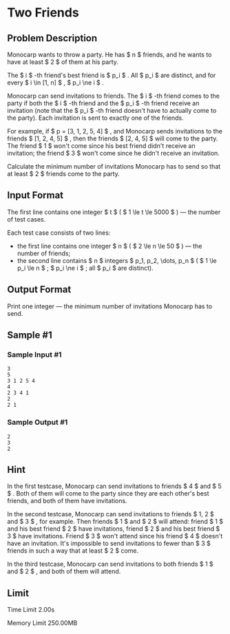 # Two Friends

## Problem Description

Monocarp wants to throw a party. He has $ n $ friends, and he wants to have at least $ 2 $ of them at his party.

The $ i $ -th friend's best friend is $ p_i $ . All $ p_i $ are distinct, and for every $ i \in [1, n] $ , $ p_i \ne i $ .

Monocarp can send invitations to friends. The $ i $ -th friend comes to the party if both the $ i $ -th friend and the $ p_i $ -th friend receive an invitation (note that the $ p_i $ -th friend doesn't have to actually come to the party). Each invitation is sent to exactly one of the friends.

For example, if $ p = [3, 1, 2, 5, 4] $ , and Monocarp sends invitations to the friends $ [1, 2, 4, 5] $ , then the friends $ [2, 4, 5] $ will come to the party. The friend $ 1 $ won't come since his best friend didn't receive an invitation; the friend $ 3 $ won't come since he didn't receive an invitation.

Calculate the minimum number of invitations Monocarp has to send so that at least $ 2 $  friends come to the party.

## Input Format

The first line contains one integer $ t $ ( $ 1 \le t \le 5000 $ ) — the number of test cases.

Each test case consists of two lines:

- the first line contains one integer $ n $ ( $ 2 \le n \le 50 $ ) — the number of friends;
- the second line contains $ n $ integers $ p_1, p_2, \dots, p_n $ ( $ 1 \le p_i \le n $ ; $ p_i \ne i $ ; all $ p_i $ are distinct).

## Output Format

Print one integer — the minimum number of invitations Monocarp has to send.

## Sample #1

### Sample Input #1

```
3
5
3 1 2 5 4
4
2 3 4 1
2
2 1
```

### Sample Output #1

```
2
3
2
```

## Hint

In the first testcase, Monocarp can send invitations to friends $ 4 $ and $ 5 $ . Both of them will come to the party since they are each other's best friends, and both of them have invitations.

In the second testcase, Monocarp can send invitations to friends $ 1, 2 $ and $ 3 $ , for example. Then friends $ 1 $ and $ 2 $ will attend: friend $ 1 $ and his best friend $ 2 $ have invitations, friend $ 2 $ and his best friend $ 3 $ have invitations. Friend $ 3 $ won't attend since his friend $ 4 $ doesn't have an invitation. It's impossible to send invitations to fewer than $ 3 $ friends in such a way that at least $ 2 $ come.

In the third testcase, Monocarp can send invitations to both friends $ 1 $ and $ 2 $ , and both of them will attend.

## Limit



Time Limit
2.00s

Memory Limit
250.00MB
